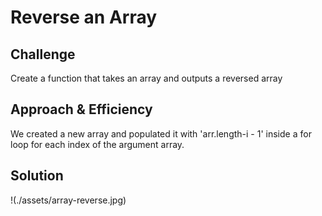 # Reverse an Array
<!-- Short summary or background information -->

## Challenge
Create a function that takes an array and outputs a reversed array

## Approach & Efficiency
We created a new array and populated it with 'arr.length-i - 1' inside a for loop for each index of the argument array.

## Solution
!(./assets/array-reverse.jpg)
